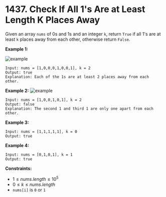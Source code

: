 # 1437. Check If All 1's Are at Least Length K Places Away

Given an array `nums` of 0s and 1s and an integer `k`, return `True` if all 1's are at least `k` places away from each other, otherwise return `False`.

**Example 1:**

![example](https://assets.leetcode.com/uploads/2020/04/15/sample_1_1791.png)

```()
Input: nums = [1,0,0,0,1,0,0,1], k = 2
Output: true
Explanation: Each of the 1s are at least 2 places away from each other.
```

**Example 2:**
![example](https://assets.leetcode.com/uploads/2020/04/15/sample_2_1791.png)

```()
Input: nums = [1,0,0,1,0,1], k = 2
Output: false
Explanation: The second 1 and third 1 are only one apart from each other.
```

**Example 3:**

```()
Input: nums = [1,1,1,1,1], k = 0
Output: true
```

**Example 4:**

```()
Input: nums = [0,1,0,1], k = 1
Output: true
```

**Constraints:**

- $1 \leq nums.length \leq 10^5$
- $0 \leq k \leq nums.length$
- `nums[i]` is `0` or `1`
